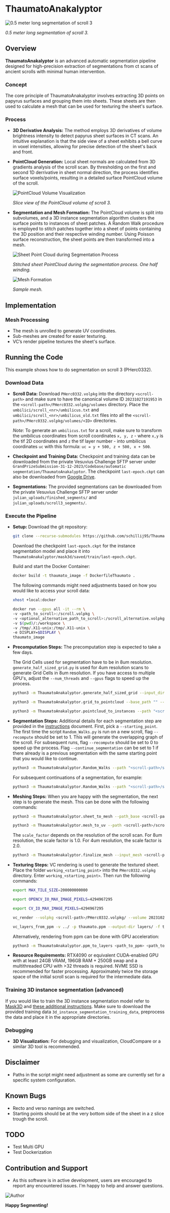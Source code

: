 # ThaumatoAnakalyptor
![0.5 meter long segmentation of scroll 3](pictures/thaumato_0-5m_scroll3.png)

*0.5 meter long segmentation of scroll 3.*

## Overview
**ThaumatoAnakalyptor** is an advanced automatic segmentation pipeline designed for high-precision extraction of segmentations from ct scans of ancient scrolls with minimal human intervention.

### Concept
The core principle of ThaumatoAnakalyptor involves extracting 3D points on papyrus surfaces and grouping them into sheets. These sheets are then used to calculate a mesh that can be used for texturing the sheet's surface.

### Process
- **3D Derivative Analysis:** The method employs 3D derivatives of volume brightness intensity to detect papyrus sheet surfaces in CT scans. An intuitive explanation is that the side view of a sheet exhibits a bell curve in voxel intensities, allowing for precise detection of the sheet's back and front.
- **PointCloud Generation:** Local sheet normals are calculated from 3D gradients analysis of the scroll scan. By thresholding on the first and second 1D derrivative in sheet normal direction, the process identifies surface voxels/points, resulting in a detailed surface PointCloud volume of the scroll.

    ![PointCloud Volume Visualization](pictures/pointcloud_slice_scroll3.png)

    *Slice view of the PointCloud volume of scroll 3.*

- **Segmentation and Mesh Formation:** The PointCloud volume is split into subvolumes, and a 3D instance segmentation algorithm clusters the surface points to instances of sheet patches. A Random Walk procedure is employed to stitch patches together into a sheet of points containing the 3D position and their respective winding number. Using Poisson surface reconstruction, the sheet points are then transformed into a mesh.

    ![Sheet Point Cloud during Segmentation Process](pictures/bending.png)

    *Stitched sheet PointCloud during the segmentation process. One half winding.*

    ![Mesh Formation](pictures/thaumato_mesh_sample.png)

    *Sample mesh.*

## Implementation

### Mesh Processing
- The mesh is unrolled to generate UV coordinates.
- Sub-meshes are created for easier texturing.
- VC’s render pipeline textures the sheet's surface.

## Running the Code
This example shows how to do segmentation on scroll 3 (PHerc0332).

### Download Data
- **Scroll Data:**
    Download ```PHerc0332.volpkg``` into the directory ```<scroll-path>``` and make sure to have the canonical volume ID ```20231027191953``` in the ```<scroll-path>/PHerc0332.volpkg/volumes``` directory. Place the ```umbilici/scroll_<nr>/umbilicus.txt``` and ```umbilici/scroll_<nr>/umbilicus_old.txt``` files into all the ```<scroll-path>/PHerc0332.volpkg/volumes/<ID>``` directories.

    *Note*:
        To generate an ```umbilicus.txt``` for a scroll, make sure to transform the umbilicus coordinates from scroll coordinates ```x, y, z``` - where ```x,y``` is the tif 2D coordinates and ```z``` the tif layer number - into umbilicus coordinates ```uc``` with this formula: ```uc = y + 500, z + 500, x + 500```.

- **Checkpoint and Training Data:**
    Checkpoint and training data can be downloaded from the private Vesuvius Challenge SFTP server under ```GrandPrizeSubmission-31-12-2023/Codebase/automatic segmentation/ThaumatoAnakalyptor```. The checkpoint ```last-epoch.ckpt``` can also be downloaded from [Google Drive](https://drive.google.com/file/d/1gO8Nf4sCaA7r4dO6ePtt0SE0E5ePXSid/view?usp=sharing).

- **Segmentations:**
    The provided segmentations can be downloaded from the private Vesuvius Challenge SFTP server under ```julian_uploads/finished_segments/``` and ```julian_uploads/scroll3_segments/```.

### Execute the Pipeline
- **Setup:**
    Download the git repository:
    ```bash
    git clone --recurse-submodules https://github.com/schillij95/ThaumatoAnakalyptor
    ```
    Download the checkpoint ```last-epoch.ckpt``` for the instance segmentation model and place it into ```ThaumatoAnakalyptor/mask3d/saved/train/last-epoch.ckpt```. 
    
    Build and start the Docker Container:

    ```bash
    docker build -t thaumato_image -f DockerfileThaumato .
    ```
    The following commands might need adjustments based on how you would like to access your scroll data:
    ```bash
    xhost +local:docker

    ```
    ```bash
    docker run --gpus all -it --rm \
    -v <path_to_scroll>:/scroll.volpkg \
    -v <optional_alternative_path_to_scroll>:/scroll_alternative.volpkg \
    -v $(pwd)/:/workspace \
    -v /tmp/.X11-unix:/tmp/.X11-unix \
    -e DISPLAY=$DISPLAY \
    thaumato_image
    ```
- **Precomputation Steps:**
    The precomputation step is expected to take a few days.

    The Grid Cells used for segmentation have to be in 8um resolution. ```generate_half_sized_grid.py``` is used for 4um resolution scans to generate Grid Cells in 8um resolution. If you have access to multiple GPU's, adjust the ```--num_threads``` and ```--gpus``` flags to speed up the process.
    ```bash
    python3 -m ThaumatoAnakalyptor.generate_half_sized_grid --input_directory <scroll-path>/PHerc0332.volpkg/volumes/20231027191953 --output_directory <scroll-path>/PHerc0332.volpkg/volumes/2dtifs_8um
    ```
    ```bash
    python3 -m ThaumatoAnakalyptor.grid_to_pointcloud --base_path "" --volume_subpath "<scroll-path>/PHerc0332.volpkg/volumes/2dtifs_8um_grids" --disk_load_save "" "" --pointcloud_subpath "<scroll-path>/scroll3_surface_points/point_cloud" --num_threads 4 --gpus 1
    ```
    ```bash
    python3 -m ThaumatoAnakalyptor.pointcloud_to_instances --path "<scroll-path>/scroll3_surface_points" --dest "<scroll-path>/scroll3_surface_points" --umbilicus_path "<scroll-path>/PHerc0332.volpkg/volumes/umbilicus.txt" --main_drive "" --alternative_ply_drives "" --max_umbilicus_dist -1
    ```

- **Segmentation Steps:** Additional details for each segmentation step are provided in the [instructions](ThaumatoAnakalyptor/instructions.txt) document.
    First, pick a ```--starting_point```.
    The first time the script ```Random_Walks.py```  is run on a new scroll, flag ```--recompute``` should be set to 1. This will generate the overlapping graph of the scroll. For subsequent runs, flag ```--recompute``` should be set to 0 to speed up the process. Flag ```--continue_segmentation``` can be set to 1 if there already is a previous segmentation with the same starting point that you would like to continue.
    ```bash
    python3 -m ThaumatoAnakalyptor.Random_Walks --path "<scroll-path>/scroll3_surface_points/point_cloud_colorized_verso_subvolume_blocks" --starting_point 3113 5163 10920 --sheet_k_range -3 3 --sheet_z_range -10000 40000 --min_steps 16 --min_end_steps 4 --max_nr_walks 300000 --continue_segmentation 0 --recompute 1 --walk_aggregation_threshold 5
    ```

    For subsequent continuations of a segmentation, for example:
    ```bash
    python3 -m ThaumatoAnakalyptor.Random_Walks --path "<scroll-path>/scroll3_surface_points/point_cloud_colorized_verso_subvolume_blocks" --starting_point 3113 5163 10920 --sheet_k_range -3 3 --sheet_z_range -10000 40000 --min_steps 16 --min_end_steps 4 --max_nr_walks 300000 --continue_segmentation 1 --recompute 0 --walk_aggregation_threshold 5
    ```

- **Meshing Steps:** 
    When you are happy with the segmentation, the next step is to generate the mesh. This can be done with the following commands:
    ```bash
    python3 -m ThaumatoAnakalyptor.sheet_to_mesh --path_base <scroll-path>/scroll3_surface_points/3113_5163_10920/ --path_ta point_cloud_colorized_verso_subvolume_main_sheet_RW.ta --umbilicus_path "<scroll-path>/PHerc0332.volpkg/volumes/umbilicus.txt"
    ```
    ```bash
    python3 -m ThaumatoAnakalyptor.mesh_to_uv --path <scroll-path>/scroll3_surface_points/3113_5163_10920/point_cloud_colorized_verso_subvolume_blocks.obj --umbilicus_path "<scroll-path>/PHerc0332.volpkg/volumes/umbilicus.txt"
    ```
    The ```scale_factor``` depends on the resolution of the scroll scan. For 8um resolution, the scale factor is 1.0. For 4um resolution, the scale factor is 2.0.
    ```bash
    python3 -m ThaumatoAnakalyptor.finalize_mesh --input_mesh <scroll-path>/scroll3_surface_points/3113_5163_10920/point_cloud_colorized_verso_subvolume_blocks_uv.obj --cut_size 40000 --scale_factor 2.0 
    ```

- **Texturing Steps:** 
    VC rendering is used to generate the textured sheet. Place the folder ```working_<starting_point>``` into the ```PHerc0332.volpkg``` directory. Enter ```working_<starting_point>```. Then run the following commands:
    ```bash
    export MAX_TILE_SIZE=200000000000
    ```
    ```bash
    export OPENCV_IO_MAX_IMAGE_PIXELS=4294967295
    ```
    ```bash
    export CV_IO_MAX_IMAGE_PIXELS=4294967295
    ```
    ```bash
    vc_render --volpkg <scroll-path>/PHerc0332.volpkg/ --volume 20231027191953 --input-mesh point_cloud_colorized_verso_subvolume_blocks_uv.obj --output-file thaumato.obj --output-ppm thaumato.ppm --uv-plot thaumato_uvs.png --uv-reuse --cache-memory-limit 150G
    ```
    ```bash
    vc_layers_from_ppm -v ../ -p thaumato.ppm --output-dir layers/ -f tif -r 32 --cache-memory-limit 150G
    ```
    Alternatively, rendering from ppm can be done with GPU acceleration:
    ```bash
    python3 -m ThaumatoAnakalyptor.ppm_to_layers <path_to_ppm> <path_to_volume_grids>
    ```

- **Resource Requirements:** RTX4090 or equivalent CUDA-enabled GPU with at least 24GB VRAM, 196GB RAM + 250GB swap and a multithreaded CPU with >32 threads is required. NVME SSD is recommended for faster processing. Approximately twice the storage space of the initial scroll scan is required for the intermediate data.

### Training 3D instance segmentation (advanced)
If you would like to train the 3D instance segmentation model refer to [Mask3D](ThaumatoAnakalyptor/mask3d/README.md) and [these additional instructions](ThaumatoAnakalyptor/mask3d/install_commands.txt).
Make sure to download the provided training data ```3d_instance_segmentation_training_data```, preprocess the data and place it in the appropriate directories.

### Debugging
- **3D Visualization:** For debugging and visualization, CloudCompare or a similar 3D tool is recommended.

## Disclaimer
- Paths in the script might need adjustment as some are currently set for a specific system configuration.

## Known Bugs
- Recto and verso namings are switched.
- Starting points should be at the very bottom side of the sheet in a z slice trough the scroll.

## TODO
- Test Multi GPU
- Test Dockerization

## Contribution and Support
- As this software is in active development, users are encouraged to report any encountered issues. I'm happy to help and answer questions.

![Author](pictures/Author.jpg)

**Happy Segmenting!**
